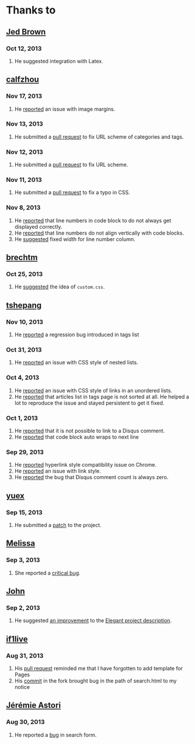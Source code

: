 Thanks to
=========

[Jed Brown](https://github.com/jedbrown)
----------------------------------------

### Oct 12, 2013

1. He suggested integration with Latex.

[calfzhou](https://github.com/calfzhou)
---------------------------------------

### Nov 17, 2013

1. He [reported](https://github.com/talha131/pelican-elegant/issues/72) an issue with image margins.

### Nov 13, 2013

1. He submitted a [pull request](https://github.com/talha131/pelican-elegant/pull/66) to fix URL scheme of categories and tags.

### Nov 12, 2013

1. He submitted a [pull request](https://github.com/talha131/pelican-elegant/pull/65) to fix URL scheme.

### Nov 11, 2013

1. He submitted a [pull request](https://github.com/talha131/pelican-elegant/pull/62) to fix a typo in CSS.

### Nov 8, 2013

1. He [reported](https://github.com/talha131/pelican-elegant/issues/58) that line numbers in code block to do not always get displayed correctly.
1. He [reported](https://github.com/talha131/pelican-elegant/issues/58) that line numbers do not align vertically with code blocks.
1. He [suggested](https://github.com/talha131/pelican-elegant/issues/58) fixed width for line number column.


[brechtm](https://github.com/brechtm)
-------------------------------------

### Oct 25, 2013

1. He [suggested](https://github.com/talha131/pelican-elegant/pull/40) the idea of `custom.css`.

[tshepang](https://github.com/tshepang)
---------------------------------------

### Nov 10, 2013

1. He [reported](https://github.com/talha131/pelican-elegant/issues/34#issuecomment-28151235) a regression bug introduced in tags list

### Oct 31, 2013

1. He [reported](https://github.com/talha131/pelican-elegant/issues/50) an issue
   with CSS style of nested lists.

### Oct 4, 2013

1. He [reported](https://github.com/talha131/pelican-elegant/issues/10) an issue with CSS style of links in an unordered lists.
1. He [reported](https://github.com/talha131/pelican-elegant/issues/34) that articles list in tags page is not sorted at all. He helped a lot to reproduce the issue and stayed persistent to get it fixed.

### Oct 1, 2013

1. He [reported](https://github.com/talha131/pelican-elegant/issues/6) that it is not possible to link to a Disqus comment.
1. He [reported](https://github.com/talha131/pelican-elegant/issues/8) that code block auto wraps to next line

### Sep 29, 2013

1. He [reported](https://github.com/talha131/pelican-elegant/issues/5) hyperlink style compatibility issue on Chrome.
1. He [reported](https://github.com/talha131/pelican-elegant/issues/3) an issue with link style.
1. He [reported](https://github.com/talha131/pelican-elegant/issues/4) the bug that Disqus comment count is always zero.

[yuex](https://github.com/yuex)
-------------------------------

### Sep 15, 2013

1. He submitted a [patch](https://github.com/talha131/pelican-elegant/pull/2) to the project.

[Melissa](https://github.com/meli-lewis)
----------------------------------------
### Sep 3, 2013

1. She reported a [critical bug](https://github.com/talha131/pelican-elegant/issues/1).

[John](http://twitter.com/BostonEnginerd)
-----------------------------------------

### Sep 2, 2013

1. He suggested [an improvement](https://twitter.com/BostonEnginerd/status/374555593589002241) to the [Elegant project description](http://oncrashreboot.com/elegant-a-clean-theme-for-pelican-with-search-feature).

[if1live](https://github.com/if1live)
-------------------------------------

### Aug 31, 2013

1. His [pull request](https://github.com/getpelican/pelican-plugins/pull/68) reminded me that I have forgotten to add template for Pages
1. His [commit](https://github.com/if1live/pelican-elegant/commit/3da52903e94051fa771212149a10a271adc78264#commitcomment-3988674) in the fork brought bug in the path of search.html to my notice

[Jérémie Astori](https://github.com/astorije)
---------------------------------------------

### Aug 30, 2013

1. He reported a [bug](https://botbot.me/freenode/pelican/msg/5577967/) in search form.
